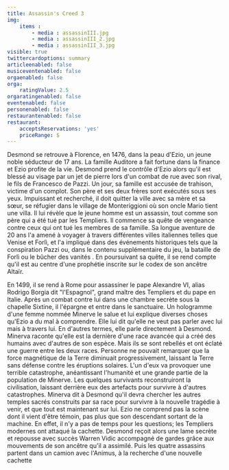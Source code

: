 ```yaml
---
title: Assassin's Creed 3
img: 
    items :
        - media : assassinIII.jpg
        - media : assassinIII_2.jpg
        - media : assassinIII_3.jpg
visible: true
twittercardoptions: summary
articleenabled: false
musiceventenabled: false
orgaenabled: false
orga:
    ratingValue: 2.5
orgaratingenabled: false
eventenabled: false
personenabled: false
restaurantenabled: false
restaurant:
    acceptsReservations: 'yes'
    priceRange: $
---
```



Desmond se retrouve à Florence, en 1476, dans la peau d'Ezio, un jeune noble séducteur de 17 ans. La famille Auditore a fait fortune dans la finance et Ezio profite de la vie. Desmond prend le contrôle d'Ezio alors qu'il est blessé au visage par un jet de pierre lors d'un combat de rue avec son rival, le fils de Francesco de Pazzi. Un jour, sa famille est accusée de trahison, victime d'un complot. Son père et ses deux frères sont exécutés sous ses yeux. Impuissant et recherché, il doit quitter la ville avec sa mère et sa sœur, se réfugier dans le village de Monteriggioni où son oncle Mario tient une villa. Il lui révèle que le jeune homme est un assassin, tout comme son père qui a été tué par les Templiers. Il commence sa quête de vengeance contre ceux qui ont tué les membres de sa famille. Sa longue aventure de 20 ans l'a amené à voyager à travers différentes villes italiennes telles que Venise et Forlì, et l'a impliqué dans des événements historiques tels que la conspiration Pazzi ou, dans le contenu supplémentaire du jeu, la bataille de Forlì ou le bûcher des vanités . En poursuivant sa quête, il se rend compte qu'il est au centre d'une prophétie inscrite sur le codex de son ancêtre Altaïr.

En 1499, il se rend à Rome pour assassiner le pape Alexandre VI, alias Rodrigo Borgia dit "l'Espagnol", grand maître des Templiers et du pape en Italie. Après un combat contre lui dans une chambre secrète sous la chapelle Sixtine, il l'épargne et entre dans le sanctuaire. Un hologramme d'une femme nommée Minerve le salue et lui explique diverses choses qu'Ezio a du mal à comprendre. Elle lui dit qu'elle ne veut pas parler avec lui mais à travers lui. En d'autres termes, elle parle directement à Desmond. Minerva raconte qu'elle est la dernière d'une race avancée qui a créé des humains avec d'autres de son espèce. Mais ils se sont rebellés et ont éclaté une guerre entre les deux races. Personne ne pouvait remarquer que la force magnétique de la Terre diminuait progressivement, laissant la Terre sans défense contre les éruptions solaires. L'un d'eux va provoquer une terrible catastrophe, anéantissant l'humanité et une grande partie de la population de Minerve. Les quelques survivants reconstruiront la civilisation, laissant derrière eux des artefacts pour survivre à d'autres catastrophes. Minerva dit à Desmond qu'il devra chercher les autres temples sacrés construits par sa race pour survivre à la nouvelle tragédie à venir, et que tout est maintenant sur lui. Ezio ne comprend pas la scène dont il vient d'être témoin, pas plus que son descendant sortant de la machine. En effet, il n'y a pas de temps pour les questions; les Templiers modernes ont attaqué la cachette. Desmond reçoit alors une lame secrète et repousse avec succès Warren Vidic accompagné de gardes grâce aux mouvements de son ancêtre qu'il a assimilé. Puis les quatre assassins partent dans un camion avec l'Animus, à la recherche d'une nouvelle cachette